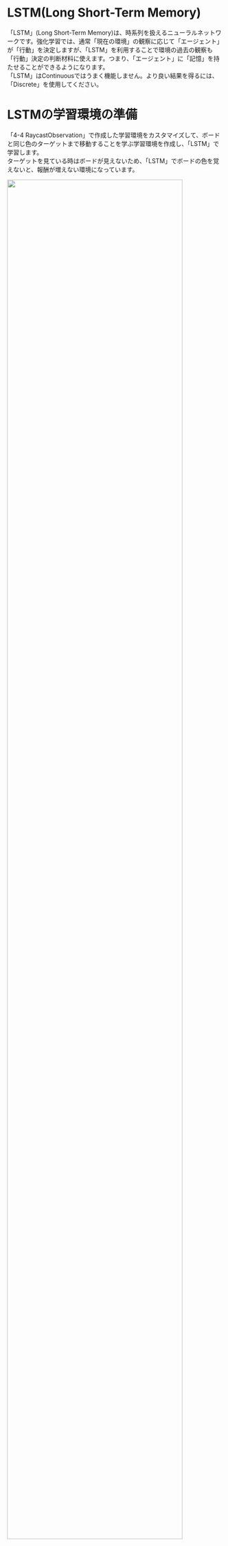 # LSTM(Long Short-Term Memory)

「LSTM」(Long Short-Term Memory)は、時系列を扱えるニューラルネットワークです。強化学習では、通常「現在の環境」の観察に応じて「エージェント」が「行動」を決定しますが、「LSTM」を利用することで環境の過去の観察も「行動」決定の判断材料に使えます。つまり、「エージェント」に「記憶」を持たせることができるようになります。  
「LSTM」はContinuousではうまく機能しません。より良い結果を得るには、「Discrete」を使用してください。

# LSTMの学習環境の準備

「4-4 RaycastObservation」で作成した学習環境をカスタマイズして、ボードと同じ色のターゲットまで移動することを学ぶ学習環境を作成し、「LSTM」で学習します。  
ターゲットを見ている時はボードが見えないため、「LSTM」でボードの色を覚えないと、報酬が増えない環境になっています。


<img src="images/4_8.JPG" width="90%" alt="" title="">

<br>

今回の学習環境の強化学習の要素は、次のとおりです。

|項目|説明|
|---|---|
|観察|・Vector Observation(サイズ2)<br>0:RollerAgentのX速度<br>1:RollerAgentのZ速度<br>・Raycast Observation(スタック2)|
|行動|・Discrete(サイズ1)<br>0:移動(0:なし,1:前進,2:後進,3:左回転,4:右回転)|
|報酬|・ステップ毎:-0.0005<br>・ボードの色と同じ色のターゲットに到達した時に +1.0(エピソード完了)<br>・ボードの色と違う色のターゲットに到達した時に -0.2(エピソード完了)|
|決定|・5ステップ毎|

<br>

# RaycastAgentの設定

① 「Behavior Parameters」の「Behavor Name」を設定

② 「DecisionRequester」を設定

<img src="images/4_8_2_1.png" width="90%" alt="" title="">

③ 「RayPerceptionSensor3D」を設定

<img src="images/4_8_2_2.png" width="90%" alt="" title="">

④ スクリプト「RaycastAgent.cs」を編集

`RaycastAgent.cs`
```cs
using System.Collections.Generic;
using UnityEngine;
using Unity.MLAgents;
using Unity.MLAgents.Sensors;
using Unity.MLAgents.Actuators;
using Unity.MLAgents.Policies;

// RaycastAgent
public class RaycastAgent : Agent
{
    public Transform[] targets;
    public GameObject[] boards;
    Rigidbody rBody;
    int boardId;

    // ゲームオブジェクト生成時に呼ばれる
    public override void Initialize()
    {
        this.rBody = GetComponent<Rigidbody>();
    }

    // エピソード開始時に呼ばれる
    public override void OnEpisodeBegin()
    {
        // RaycastAgentの位置と速度をリセット
        this.rBody.angularVelocity = Vector3.zero;
        this.rBody.velocity = Vector3.zero;
        this.transform.localPosition = new Vector3(0.0f, 0.5f, -5.5f);
        this.transform.rotation = Quaternion.Euler(0f, 0f, 0f);

        // Boardのリセット
        this.boardId = Random.Range(0, 2);
        this.boards[0].SetActive(boardId == 0);
        this.boards[1].SetActive(boardId == 1);
        if (Random.Range(0, 2) == 0)
        {
            this.targets[0].localPosition = new Vector3(-3f, 0.5f, 5f);
            this.targets[1].localPosition = new Vector3(3f, 0.5f, 5f);
        }
        else
        {
            this.targets[0].localPosition = new Vector3(3f, 0.5f, 5f);
            this.targets[1].localPosition = new Vector3(-3f, 0.5f, 5f);
        }
    }

    // 行動実行時に呼ばれる
    public override void OnActionReceived(ActionBuffers actionBuffers)
    {
        // RaycastAgentに力を加える
        Vector3 dirToGo = Vector3.zero;
        Vector3 rotateDir = Vector3.zero;
        int action = actionBuffers.DiscreteActions[0];
        if (action == 1) dirToGo = transform.forward;
        if (action == 2) dirToGo = transform.forward * -1.0f;
        if (action == 3) rotateDir = transform.up * -1.0f;
        if (action == 4) rotateDir = transform.up;
        this.transform.Rotate(rotateDir, Time.deltaTime * 200f);
        this.rBody.AddForce(dirToGo * 0.4f, ForceMode.VelocityChange);

        // マイナス報酬
        AddReward(-0.0005f);

        // RaycastAgentがTargetの位置に到着
        for (int i = 0; i < 2; i++)
        {
            float distanceToTarget = Vector3.Distance(
                this.transform.localPosition, targets[i].localPosition);
            if (distanceToTarget < 1.42f)
            {
                if (i == boardId)
                {
                    SetReward(1f);
                }
                else
                {
                    SetReward(-0.2f);
                }
                EndEpisode();
            }
        }
    }

    // ヒューリスティックモードで行動決定時に呼ばれる
    public override void Heuristic(in ActionBuffers actionBuffers)
    {
        var actionsOut = actionBuffers.DiscreteActions;
        actionsOut[0] = 0;
        if (Input.GetKey(KeyCode.UpArrow)) actionsOut[0] = 1;
        if (Input.GetKey(KeyCode.DownArrow)) actionsOut[0] = 2;
        if (Input.GetKey(KeyCode.LeftArrow)) actionsOut[0] = 3;
        if (Input.GetKey(KeyCode.RightArrow)) actionsOut[0] = 4;
    }
}
```

⑤ 「RaycastAgent」  
TargetsとBoardsにElementの設定。

<img src="images/4_8_2_3.png" width="90%" alt="" title="">

<br>

# LSTMの学習設定ファイルの設定
今回は「PPO」で学習します。
以下のように、ハイパーパラメータを設定してください。

`LstmEx.yaml`
```yaml
behaviors:
  LstmEx:
    trainer_type: ppo

    max_steps: 10000000
    time_horizon: 64
    summary_freq: 10000
    keep_checkpoints: 5

    hyperparameters:
      batch_size: 128
      buffer_size: 1024
      learning_rate: 0.0003
      learning_rate_schedule: linear

      beta: 0.005
      epsilon: 0.2
      lambd: 0.95
      num_epoch: 3

    network_settings:
      normalize: false
      hidden_units: 128
      num_layers: 2

      memory:
        sequence_length: 128
        memory_size: 256

    reward_signals:
      extrinsic:
        gamma: 0.99
        strength: 1.0

```


# LSTMのハイパーパラメータ
「network_settings:」下の「memory:」下に。LSTMのパラメータを設定します

**`memory_size`**  
LSTMのメモリサイズ（デフォルト：128）。  
この値は２の倍数である必要があり、エージェントが記憶する必要があると予想される情報量に応じて、サイズ調整する必要があります。大き過ぎると学習が遅くなります。

```
典型的な範囲:32 ~ 256
```

<br>

**`sequence_length`**  
学習中にネットワークを通過するシーケンス長（デフォルト:64）。 エージェントが時間と共に必要がある情報をキャプチャするのに、十分な長さである必要があります。例えば、エージェントがオブジェクトの速度を記憶する場合は小さな値で済み、エージェントがエピソードの最初に1度だけ与えられた情報を記憶する場合は大きな値が必要になります。 

```
典型的な範囲:4 ~ 128
```
<br>

# LSTMの学習の実行

```
mlagents-learn .\config\sample\LstmEx.yaml --run-id=LstmEx-1 --env=LstmEx --num-envs=8
```
学習結果のグラフは、次のとおりです。350Kステップで学習できています。LSTMを使わないと、ゴールすべきターゲットの判断基準がわからないため、収束しません。

<img src="images/4_8_1.JPG" width="90%" alt="" title="">
